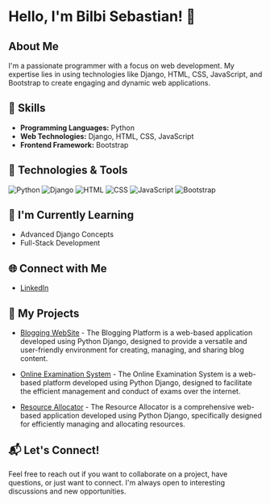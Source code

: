# Hello, I'm Bilbi Sebastian! 👋

## About Me

I'm a passionate programmer with a focus on web development. My expertise lies in using technologies like Django, HTML, CSS, JavaScript, and Bootstrap to create engaging and dynamic web applications.

## 🚀 Skills

- **Programming Languages:** Python
- **Web Technologies:** Django, HTML, CSS, JavaScript
- **Frontend Framework:** Bootstrap

## 🔧 Technologies & Tools

![Python](https://img.shields.io/badge/Python-3776AB?style=for-the-badge&logo=python&logoColor=white)
![Django](https://img.shields.io/badge/Django-092E20?style=for-the-badge&logo=django&logoColor=white)
![HTML](https://img.shields.io/badge/HTML5-E34F26?style=for-the-badge&logo=html5&logoColor=white)
![CSS](https://img.shields.io/badge/CSS3-1572B6?style=for-the-badge&logo=css3&logoColor=white)
![JavaScript](https://img.shields.io/badge/JavaScript-F7DF1E?style=for-the-badge&logo=javascript&logoColor=black)
![Bootstrap](https://img.shields.io/badge/Bootstrap-563D7C?style=for-the-badge&logo=bootstrap&logoColor=white)

## 🌱 I'm Currently Learning

- Advanced Django Concepts
- Full-Stack Development

## 🌐 Connect with Me

- [LinkedIn](https://www.linkedin.com/in/bilbisebastian/)

## 🚀 My Projects

- [Blogging WebSite](https://github.com/BilbiSebastian/blogproject) - The Blogging Platform is a web-based application developed using Python Django, designed to provide a versatile and user-friendly environment for creating, managing, and sharing blog content.

- [Online Examination System](https://github.com/BilbiSebastian/OnlineExam) - The Online Examination System is a web-based platform developed using Python Django, designed to facilitate the efficient management and conduct of exams over the internet.
- [Resource Allocator](URL_TO_PROJECT) - The Resource Allocator is a comprehensive web-based application developed using Python Django, specifically designed for efficiently managing and allocating resources.


## 📬 Let's Connect!

Feel free to reach out if you want to collaborate on a project, have questions, or just want to connect. I'm always open to interesting discussions and new opportunities.

